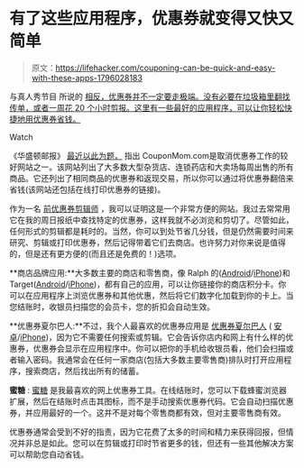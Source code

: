 # 有了这些应用程序，优惠券就变得又快又简单

> 原文：<https://lifehacker.com/couponing-can-be-quick-and-easy-with-these-apps-1796028183>

与真人秀节目 所说的 [相反，优惠券并不一定要走极端。没有必要在垃圾箱里翻找传单，或者一周花 20 个小时剪报。这里有一些最好的应用程序，可以让你轻松快捷地用优惠券省钱。](https://www.tlc.com/tv-shows/extreme-couponing/) 

Watch

《华盛顿邮报》 [最近以此为题，](https://www.washingtonpost.com/lifestyle/home/tech-has-taken-the-work-out-of-couponing-heres-how-to-save-big-with-little-effort/2017/06/05/a8ef1a2a-40b8-11e7-8c25-44d09ff5a4a8_story.html?utm_term=.d03cca963e89) 指出 CouponMom.com是取消优惠券工作的较好网站之一。该网站列出了大多数大型杂货店、连锁药店和大卖场每周出售的所有商品。它还列出了相同商品的优惠券和返现交易，所以你可以通过将优惠券翻倍来省钱(该网站还包括在线打印优惠券的链接)。

作为一名 [前优惠券剪辑师](http://www.thewildwong.com/money-is-a-tool/) ，我可以证明这是一个非常方便的网站。我过去常常用它在我的周日报纸中查找特定的优惠券，这样我就不必浏览和剪切了。尽管如此，任何形式的剪辑都是耗时的。当然，你可以到处节省几分钱，但是仍然需要时间来研究、剪辑或打印优惠券，然后记得带着它们去商店。也许努力对你来说是值得的，但是还有更方便的(而且还是免费的！)选项。

**商店品牌应用:**大多数主要的商店和零售商，像 Ralph 的([Android](https://play.google.com/store/apps/details?id=com.ralphs.mobile&hl=en)/[iPhone](https://itunes.apple.com/us/app/ralphs/id584459861?mt=8))和 Target([Android](https://play.google.com/store/apps/details?id=com.target.socsav&hl=en)/[iPhone](https://itunes.apple.com/us/app/target/id297430070?mt=8))，都有自己的应用，可以让你链接你的商店积分卡。你可以在应用程序上浏览优惠券和其他优惠，然后将它们数字化加载到你的卡上。当您结账时，收银员扫描您的会员卡，您的折扣会自动生效。

**优惠券夏尔巴人:**不过，我个人最喜欢的优惠券应用是 [优惠券夏尔巴人](https://www.couponsherpa.com/) ( [安卓](https://play.google.com/store/apps/details?id=com.kinoli.couponsherpa&hl=en)/[iPhone](https://itunes.apple.com/us/app/coupon-sherpa-free-coupons-shopping-local-deals/id309938343?mt=8))，因为它不需要任何搜索或剪辑。它会告诉你店内和网上有什么样的优惠券，优惠券会显示在应用程序中。你可以把你的手机给收银员看，他们会扫描或者输入密码。我通常会在任何一家商店(包括大多数主要零售商)排队时打开应用程序，搜索商店，然后找出所有的储蓄。

**蜜糖** : [蜜糖](https://www.joinhoney.com/) 是我最喜欢的网上优惠券工具。在线结账时，您可以下载蜂蜜浏览器扩展，然后在结账时点击其图标，而不是手动搜索优惠券代码。它会自动扫描优惠券，并应用最好的一个。这并不是对每个零售商都有效，但对主要零售商有效。

优惠券通常会受到不好的指责，因为它花费了太多的时间和精力来获得回报，但情况并非总是如此。您可以在剪辑或打印时节省更多的钱，但还有一些其他解决方案可以帮助您自动省钱。